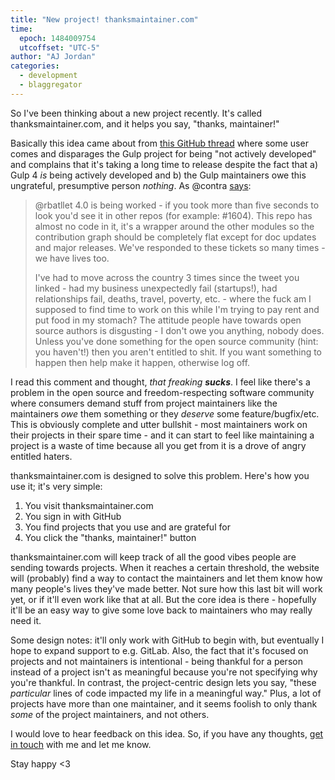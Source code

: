 ```yaml
---
title: "New project! thanksmaintainer.com"
time:
  epoch: 1484009754
  utcoffset: "UTC-5"
author: "AJ Jordan"
categories:
  - development
  - blaggregator
---
```


So I've been thinking about a new project recently. It's called thanksmaintainer.com, and it helps you say, "thanks, maintainer!"

Basically this idea came about from [this GitHub thread][1] where some user comes and disparages the Gulp project for being "not actively developed" and complains that it's taking a long time to release despite the fact that a) Gulp 4 _is_ being actively developed and b) the Gulp maintainers owe this ungrateful, presumptive person _nothing_. As @contra [says][2]:

> @rbatllet 4.0 is being worked - if you took more than five seconds to look you'd see it in other repos (for example: #1604). This repo has almost no code in it, it's a wrapper around the other modules so the contribution graph should be completely flat except for doc updates and major releases. We've responded to these tickets so many times - we have lives too.
>
> I've had to move across the country 3 times since the tweet you linked - had my business unexpectedly fail (startups!), had relationships fail, deaths, travel, poverty, etc. - where the fuck am I supposed to find time to work on this while I'm trying to pay rent and put food in my stomach? The attitude people have towards open source authors is disgusting - I don't owe you anything, nobody does. Unless you've done something for the open source community (hint: you haven't!) then you aren't entitled to shit. If you want something to happen then help make it happen, otherwise log off.

I read this comment and thought, _that freaking **sucks**_. I feel like there's a problem in the open source and freedom-respecting software community where consumers demand stuff from project maintainers like the maintainers _owe_ them something or they _deserve_ some feature/bugfix/etc. This is obviously complete and utter bullshit - most maintainers work on their projects in their spare time - and it can start to feel like maintaining a project is a waste of time because all you get from it is a drove of angry entitled haters.

thanksmaintainer.com is designed to solve this problem. Here's how you use it; it's very simple:

1. You visit thanksmaintainer.com
2. You sign in with GitHub
3. You find projects that you use and are grateful for
4. You click the "thanks, maintainer!" button

thanksmaintainer.com will keep track of all the good vibes people are sending towards projects. When it reaches a certain threshold, the website will (probably) find a way to contact the maintainers and let them know how many people's lives they've made better. Not sure how this last bit will work yet, or if it'll even work like that at all. But the core idea is there - hopefully it'll be an easy way to give some love back to maintainers who may really need it.

Some design notes: it'll only work with GitHub to begin with, but eventually I hope to expand support to e.g. GitLab. Also, the fact that it's focused on projects and not maintainers is intentional - being thankful for a person instead of a project isn't as meaningful because you're not specifying why you're thankful. In contrast, the project-centric design lets you say, "these _particular_ lines of code impacted my life in a meaningful way." Plus, a lot of projects have more than one maintainer, and it seems foolish to only thank _some_ of the project maintainers, and not others.

I would love to hear feedback on this idea. So, if you have any thoughts, [get in touch][3] with me and let me know.

Stay happy <3

 [1]: https://github.com/gulpjs/gulp/issues/1806
 [2]: https://github.com/gulpjs/gulp/issues/1806#issuecomment-247416856
 [3]: /contact
